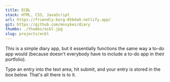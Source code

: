 ```yaml
---
title: ECBL
stack: HTML, CSS, JavaScript
url: https://friendly-borg-85bda9.netlify.app/
git: https://github.com/mnsykes/diary
thumbs: ./thumbs/ecbl.jpg
slug: projects/ecbl
---
```


This is a simple diary app, but it essentially functions the same way a to-do app would (because doesn't everybody have to include a to-do app in their portfolio).

Type an entry into the text area, hit submit, and your entry is stored in the box below. That's all there is to it.
